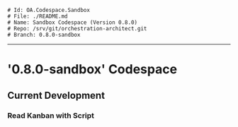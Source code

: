 ```
# Id: OA.Codespace.Sandbox
# File: ./README.md
# Name: Sandbox Codespace (Version 0.8.0)
# Repo: /srv/git/orchestration-architect.git
# Branch: 0.8.0-sandbox
```
---
# '0.8.0-sandbox' Codespace 
## Current Development
### Read Kanban with Script

